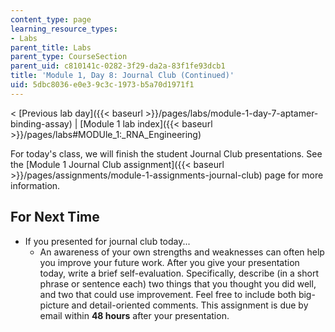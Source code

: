 ```yaml
---
content_type: page
learning_resource_types:
- Labs
parent_title: Labs
parent_type: CourseSection
parent_uid: c810141c-0282-3f29-da2a-83f1fe93dcb1
title: 'Module 1, Day 8: Journal Club (Continued)'
uid: 5dbc8036-e0e3-9c3c-1973-b5a70d1971f1
---
```


\< [Previous lab day]({{< baseurl >}}/pages/labs/module-1-day-7-aptamer-binding-assay) | [Module 1 lab index]({{< baseurl >}}/pages/labs#MODUle_1:_RNA_Engineering)

For today's class, we will finish the student Journal Club presentations. See the [Module 1 Journal Club assignment]({{< baseurl >}}/pages/assignments/module-1-assignments-journal-club) page for more information.

For Next Time
-------------

*   If you presented for journal club today...
    *   An awareness of your own strengths and weaknesses can often help you improve your future work. After you give your presentation today, write a brief self-evaluation. Specifically, describe (in a short phrase or sentence each) two things that you thought you did well, and two that could use improvement. Feel free to include both big-picture and detail-oriented comments. This assignment is due by email within **48 hours** after your presentation.